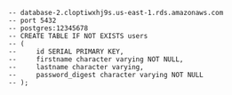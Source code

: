     -- database-2.cloptiwxhj9s.us-east-1.rds.amazonaws.com
    -- port 5432
    -- postgres:12345678
    -- CREATE TABLE IF NOT EXISTS users
    -- (
    --     id SERIAL PRIMARY KEY,
    --     firstname character varying NOT NULL,
    --     lastname character varying,
    --     password_digest character varying NOT NULL
    -- );

    